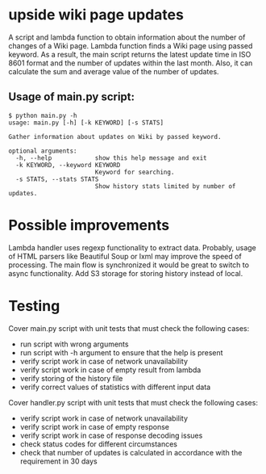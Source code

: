 # upside wiki page updates
A script and lambda function to obtain information about the number of changes of a Wiki page. Lambda function finds a Wiki page using passed keyword.
As a result, the main script returns the latest update time in ISO 8601 format and the number of updates within the last month. Also, it can calculate the sum and average value of the number of updates.

## Usage of main.py script:
```
$ python main.py -h
usage: main.py [-h] [-k KEYWORD] [-s STATS]

Gather information about updates on Wiki by passed keyword.

optional arguments:
  -h, --help            show this help message and exit
  -k KEYWORD, --keyword KEYWORD
                        Keyword for searching.
  -s STATS, --stats STATS
                        Show history stats limited by number of updates.
```

# Possible improvements
Lambda handler uses regexp functionality to extract data. Probably, usage of HTML parsers like Beautiful Soup or lxml may improve the speed of processing.
The main flow is synchronized it would be great to switch to async functionality. Add S3 storage for storing history instead of local.

# Testing
Cover main.py script with unit tests that must check the following cases:
- run script with wrong arguments
- run script with -h argument to ensure that the help is present
- verify script work in case of network unavailability
- verify script work in case of empty result from lambda
- verify storing of the history file
- verify correct values of statistics with different input data

Cover handler.py script with unit tests that must check the following cases:
- verify script work in case of network unavailability
- verify script work in case of empty response
- verify script work in case of response decoding issues
- check status codes for different circumstances
- check that number of updates is calculated in accordance with the requirement in 30 days
